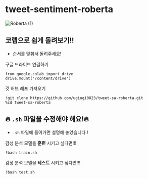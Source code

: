 # tweet-sentiment-roberta

![Roberta (1)](https://github.com/ugiugi0823/tweet-sa-robert/assets/106899647/64cc0917-2ae9-4a90-9db7-52b6c8724320)



## 코랩으로 쉽게 돌려보기!!
- 순서를 맞춰서 돌려주세요!


구글 드라이브 연결하기

```
from google.colab import drive
drive.mount('/content/drive')
```

깃 허브 레포 가져오기
```
!git clone https://github.com/ugiugi0823/tweet-sa-roberta.git
%cd tweet-sa-roberta
```


## 🔥 `.sh` 파일을 수정해야 해요!🔥
- `.sh` 파일에 들어가면 설명해 놓았습니다.!


감성 분석 모델을 **훈련** 시키고 싶다면!!!
```
!bash train.sh
```


감성 분석 모델을 **테스트** 시키고 싶다면!!!
```
!bash test.sh
```
